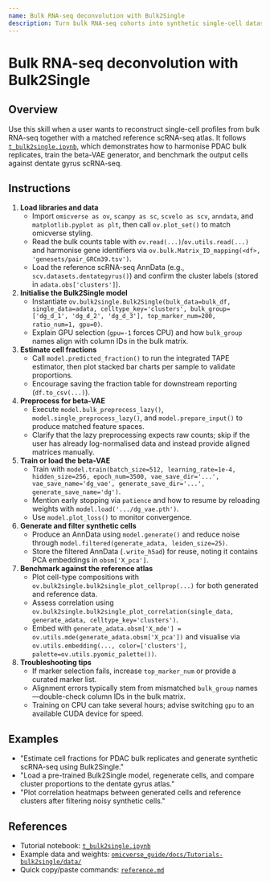 ```yaml
---
name: Bulk RNA-seq deconvolution with Bulk2Single
description: Turn bulk RNA-seq cohorts into synthetic single-cell datasets using omicverse's Bulk2Single workflow for cell fraction estimation, beta-VAE generation, and quality control comparisons against reference scRNA-seq.
---
```


# Bulk RNA-seq deconvolution with Bulk2Single

## Overview
Use this skill when a user wants to reconstruct single-cell profiles from bulk RNA-seq together with a matched reference scRNA-seq atlas. It follows [`t_bulk2single.ipynb`](../../omicverse_guide/docs/Tutorials-bulk2single/t_bulk2single.ipynb), which demonstrates how to harmonise PDAC bulk replicates, train the beta-VAE generator, and benchmark the output cells against dentate gyrus scRNA-seq.

## Instructions
1. **Load libraries and data**
   - Import `omicverse as ov`, `scanpy as sc`, `scvelo as scv`, `anndata`, and `matplotlib.pyplot as plt`, then call `ov.plot_set()` to match omicverse styling.
   - Read the bulk counts table with `ov.read(...)`/`ov.utils.read(...)` and harmonise gene identifiers via `ov.bulk.Matrix_ID_mapping(<df>, 'genesets/pair_GRCm39.tsv')`.
   - Load the reference scRNA-seq AnnData (e.g., `scv.datasets.dentategyrus()`) and confirm the cluster labels (stored in `adata.obs['clusters']`).
2. **Initialise the Bulk2Single model**
   - Instantiate `ov.bulk2single.Bulk2Single(bulk_data=bulk_df, single_data=adata, celltype_key='clusters', bulk_group=['dg_d_1', 'dg_d_2', 'dg_d_3'], top_marker_num=200, ratio_num=1, gpu=0)`.
   - Explain GPU selection (`gpu=-1` forces CPU) and how `bulk_group` names align with column IDs in the bulk matrix.
3. **Estimate cell fractions**
   - Call `model.predicted_fraction()` to run the integrated TAPE estimator, then plot stacked bar charts per sample to validate proportions.
   - Encourage saving the fraction table for downstream reporting (`df.to_csv(...)`).
4. **Preprocess for beta-VAE**
   - Execute `model.bulk_preprocess_lazy()`, `model.single_preprocess_lazy()`, and `model.prepare_input()` to produce matched feature spaces.
   - Clarify that the lazy preprocessing expects raw counts; skip if the user has already log-normalised data and instead provide aligned matrices manually.
5. **Train or load the beta-VAE**
   - Train with `model.train(batch_size=512, learning_rate=1e-4, hidden_size=256, epoch_num=3500, vae_save_dir='...', vae_save_name='dg_vae', generate_save_dir='...', generate_save_name='dg')`.
   - Mention early stopping via `patience` and how to resume by reloading weights with `model.load('.../dg_vae.pth')`.
   - Use `model.plot_loss()` to monitor convergence.
6. **Generate and filter synthetic cells**
   - Produce an AnnData using `model.generate()` and reduce noise through `model.filtered(generate_adata, leiden_size=25)`.
   - Store the filtered AnnData (`.write_h5ad`) for reuse, noting it contains PCA embeddings in `obsm['X_pca']`.
7. **Benchmark against the reference atlas**
   - Plot cell-type compositions with `ov.bulk2single.bulk2single_plot_cellprop(...)` for both generated and reference data.
   - Assess correlation using `ov.bulk2single.bulk2single_plot_correlation(single_data, generate_adata, celltype_key='clusters')`.
   - Embed with `generate_adata.obsm['X_mde'] = ov.utils.mde(generate_adata.obsm['X_pca'])` and visualise via `ov.utils.embedding(..., color=['clusters'], palette=ov.utils.pyomic_palette())`.
8. **Troubleshooting tips**
   - If marker selection fails, increase `top_marker_num` or provide a curated marker list.
   - Alignment errors typically stem from mismatched `bulk_group` names—double-check column IDs in the bulk matrix.
   - Training on CPU can take several hours; advise switching `gpu` to an available CUDA device for speed.

## Examples
- "Estimate cell fractions for PDAC bulk replicates and generate synthetic scRNA-seq using Bulk2Single."
- "Load a pre-trained Bulk2Single model, regenerate cells, and compare cluster proportions to the dentate gyrus atlas."
- "Plot correlation heatmaps between generated cells and reference clusters after filtering noisy synthetic cells."

## References
- Tutorial notebook: [`t_bulk2single.ipynb`](../../omicverse_guide/docs/Tutorials-bulk2single/t_bulk2single.ipynb)
- Example data and weights: [`omicverse_guide/docs/Tutorials-bulk2single/data/`](../../omicverse_guide/docs/Tutorials-bulk2single/data/)
- Quick copy/paste commands: [`reference.md`](reference.md)
